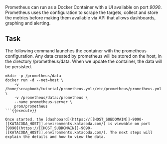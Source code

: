 Prometheus can run as a Docker Container with a UI available on port _9090_. Prometheus uses the configuration to scrape the targets, collect and store the metrics before making them available via API that allows dashboards, graphing and alerting.

## Task

The following command launches the container with the prometheus configuration. Any data created by prometheus will be stored on the host, in the directory /prometheus/data. When we update the container, the data will be persisted.

```
mkdir -p /prometheus/data
docker run -d --net=host \
    -v /home/scrapbook/tutorial/prometheus.yml:/etc/prometheus/prometheus.yml \
    -v /prometheus/data:/prometheus \
    --name prometheus-server \
    prom/prometheus
```{{execute}}

Once started, the [dashboard](https://[[HOST_SUBDOMAIN]]-9090-[[KATACODA_HOST]].environments.katacoda.com/) is viewable on port [9090](https://[[HOST_SUBDOMAIN]]-9090-[[KATACODA_HOST]].environments.katacoda.com/). The next steps will explain the details and how to view the data.

